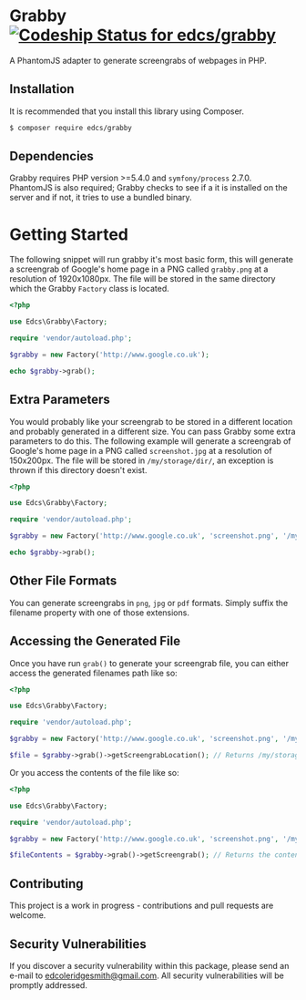 # Grabby [ ![Codeship Status for edcs/grabby](https://codeship.com/projects/da4c26b0-b5f2-0133-6bbf-724fe1788ad4/status?branch=master)](https://codeship.com/projects/134212)

A PhantomJS adapter to generate screengrabs of webpages in PHP.

## Installation

It is recommended that you install this library using Composer.

```bash
$ composer require edcs/grabby
```

## Dependencies

Grabby requires PHP version >=5.4.0 and `symfony/process` 2.7.0. PhantomJS is also required; Grabby checks to see if a
it is installed on the server and if not, it tries to use a bundled binary.

# Getting Started

The following snippet will run grabby it's most basic form, this will generate a screengrab of Google's home page in a PNG
called `grabby.png` at a resolution of 1920x1080px. The file will be stored in the same directory which the Grabby `Factory`
class is located.

```php
<?php

use Edcs\Grabby\Factory;

require 'vendor/autoload.php';

$grabby = new Factory('http://www.google.co.uk');

echo $grabby->grab();
```    

## Extra Parameters

You would probably like your screengrab to be stored in a different location and probably generated in a different size. You
can pass Grabby some extra parameters to do this. The following example will generate a screengrab of Google's home page in a PNG
called `screenshot.jpg` at a resolution of 150x200px. The file will be stored in `/my/storage/dir/`, an exception is thrown if 
this directory doesn't exist.

```php
<?php

use Edcs\Grabby\Factory;

require 'vendor/autoload.php';

$grabby = new Factory('http://www.google.co.uk', 'screenshot.png', '/my/storage/dir/', 150, 200);

echo $grabby->grab();
```    

## Other File Formats

You can generate screengrabs in `png`, `jpg` or `pdf` formats. Simply suffix the filename property with one of those extensions.

## Accessing the Generated File

Once you have run `grab()` to generate your screengrab file, you can either access the generated filenames path like so:

```php
<?php

use Edcs\Grabby\Factory;

require 'vendor/autoload.php';

$grabby = new Factory('http://www.google.co.uk', 'screenshot.png', '/my/storage/dir/', 150, 200);

$file = $grabby->grab()->getScreengrabLocation(); // Returns /my/storage/dir/screenshot.png
```    

Or you access the contents of the file like so:

```php
<?php

use Edcs\Grabby\Factory;

require 'vendor/autoload.php';

$grabby = new Factory('http://www.google.co.uk', 'screenshot.png', '/my/storage/dir/', 150, 200);

$fileContents = $grabby->grab()->getScreengrab(); // Returns the contents of /my/storage/dir/screenshot.png
```    

## Contributing

This project is a work in progress - contributions and pull requests are welcome.

## Security Vulnerabilities

If you discover a security vulnerability within this package, please send an e-mail to edcoleridgesmith@gmail.com. All security 
vulnerabilities will be promptly addressed.
